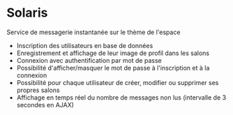 # Solaris

Service de messagerie instantanée sur le thème de l'espace

- Inscription des utilisateurs en base de données
- Enregistrement et affichage de leur image de profil dans les salons
- Connexion avec authentification par mot de passe
- Possibilité d'afficher/masquer le mot de passe à l'inscription et à la connexion
- Possibilité pour chaque utilisateur de créer, modifier ou supprimer ses propres salons
- Affichage en temps réel du nombre de messages non lus (intervalle de 3 secondes en AJAX)
